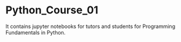 # Python_Course_01
It contains jupyter notebooks for tutors and students for Programming Fundamentals in Python.
